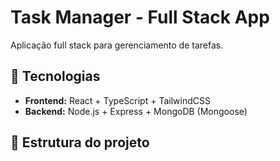 # Task Manager - Full Stack App

Aplicação full stack para gerenciamento de tarefas.

## 🧱 Tecnologias

- **Frontend:** React + TypeScript + TailwindCSS
- **Backend:** Node.js + Express + MongoDB (Mongoose)

## 📂 Estrutura do projeto

